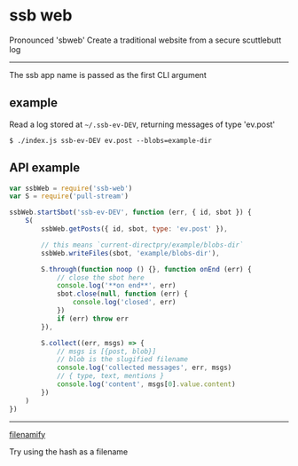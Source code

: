# ssb web

Pronounced 'sbweb'
Create a traditional website from a secure scuttlebutt log

---------------------------------------

The ssb app name is passed as the first CLI argument

## example
Read a log stored at `~/.ssb-ev-DEV`, returning messages of type 'ev.post'
```
$ ./index.js ssb-ev-DEV ev.post --blobs=example-dir
```

## API example
```js
var ssbWeb = require('ssb-web')
var S = require('pull-stream')

ssbWeb.startSbot('ssb-ev-DEV', function (err, { id, sbot }) {
    S(
        ssbWeb.getPosts({ id, sbot, type: 'ev.post' }),

        // this means `current-directpry/example/blobs-dir`
        ssbWeb.writeFiles(sbot, 'example/blobs-dir'),

        S.through(function noop () {}, function onEnd (err) {
            // close the sbot here
            console.log('**on end**', err)
            sbot.close(null, function (err) {
                console.log('closed', err)
            })
            if (err) throw err
        }),

        S.collect((err, msgs) => {
            // msgs is [{post, blob}]
            // blob is the slugified filename
            console.log('collected messages', err, msgs)
            // { type, text, mentions }
            console.log('content', msgs[0].value.content)
        })
    )
})
```

----------------------------------------------------------------

[filenamify](https://www.npmjs.com/package/filenamify)

Try using the hash as a filename
